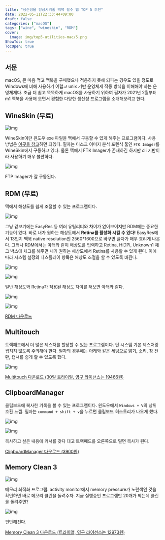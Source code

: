 ```yaml
---
title: "생산성을 향상시켜줄 맥북 필수 앱 TOP 5 추천"
date: 2022-05-11T22:33:44+09:00
draft: false
categories: ["macOS"]
tags: ["wine", "wineskin", "RDM"]
cover:
  image: img/top5-utilities-mac/5.png
ShowToc: true
TocOpen: true
---
```


## 서문

macOS, 큰 마음 먹고 맥북을 구매했으나 적응하지 못해 되파는 경우도 있을 정도로 Windows에 비해 사용하기 어렵고 unix 기반 운영체제 작동 방식을 이해해야 하는 운영체제다. 조금 더 쉽고 똑똑하게 macOS를 사용하기 위하여 필자가 2021년 2월부터 m1 맥북을 사용해 오면서 경험한 다양한 생산성 프로그램을 소개해보려고 한다.

## WineSkin (무료)

![img](/img/top5-utilities-mac/1.png)

WineSkin이란 윈도우 exe 파일을 맥에서 구동할 수 있게 해주는 프로그램이다. 사용 방법은 [이곳을 참고](https://m.blog.naver.com/erke2000/220159821199)하면 되겠다. 필자는 디스크 이미지 분석 포렌식 툴인 `FTK Imager`를 WineSkin에서 구동하고 있다. 물론 맥에서 FTK Imager가 존재하긴 하지만 cli 기반이라 사용하기 매우 불편하다.

![img](/img/top5-utilities-mac/2.png)

FTP Imager가 잘 구동된다.

## RDM (무료)

맥에서 해상도를 쉽게 조절할 수 있는 프로그램이다.

![img](/img/top5-utilities-mac/3.png)

그냥 겉보기에는 EasyRes 등 여러 유틸리티와 차이가 없어보이지만 RDM에는 중요한 기능이 있다. 바로 내가 원하는 해상도에서 **Retina를 활성화 시킬 수 있다!** EasyRes에서 13인치 맥북 native resolution인 2560*1600으로 바꾸면 글자가 매우 흐리게 나온다. 그러나 RDM에서는 아래와 같이 해상도를 입력하고 Retina, HiDPI, Unknown1 체크 박스에 체크를 해주면 내가 원하는 해상도에서 Retina를 사용할 수 있게 된다. 이에 따라 시스템 설정의 디스플레이 항목은 해상도 조절을 할 수 있도록 바뀐다.

![img](/img/top5-utilities-mac/4.png)

![img](/img/top5-utilities-mac/5.png)

일반 해상도와 Retina가 적용된 해상도 차이를 해보면 아래와 같다.

![img](/img/top5-utilities-mac/6.png)

![img](/img/top5-utilities-mac/7.png)

[RDM 다운로드](https://github.com/avibrazil/RDM)

## Multitouch

트랙패드에서 더 많은 제스처를 할당할 수 있는 프로그램이다. 단 시스템 기본 제스처랑 겹치치 않도록 주의해야 한다. 필자의 경우에는 아래와 같은 세팅으로 밝기, 소리, 창 전환, 캡쳐를 쉽게 할 수 있도록 했다.

![img](/img/top5-utilities-mac/8.png)

[Multitouch 다운로드 (30일 트라이얼, 영구 라이선스는 19466원)](https://multitouch.app/)

## ClipboardManager

클립보드에 복사한 기록을 볼 수 있는 프로그램이다. 윈도우에서 `Windows + V`의 상위호환 느낌. 필자는 `command + shift + v`을 누르면 클립보드 히스토리가 나오게 했다.

![img](/img/top5-utilities-mac/9.png)

![img](/img/top5-utilities-mac/10.png)

복사하고 싶은 내용에 커서를 갖다 대고 트랙패드를 오른쪽으로 밀면 복사가 된다.

[ClipboardManager 다운로드 (3900원)](https://apps.apple.com/kr/app/clipboard-manager/id1116697975?l=en&mt=12)

## Memory Clean 3

![img](/img/top5-utilities-mac/11.png)

메모리 최적화 프로그램. activity monitor에서 memory pressure가 노란색인 것을 확인하면 바로 메모리 클린을 돌려주자. 지금 실행중인 프로그램만 20개가 되는데 클린을 돌려주면?

![img](/img/top5-utilities-mac/12.png)

편안해진다.

[Memory Clean 3 다운로드 (트라이얼, 영구 라이선스는 12973원)](https://fiplab.com/apps/memory-clean-3-for-mac)
